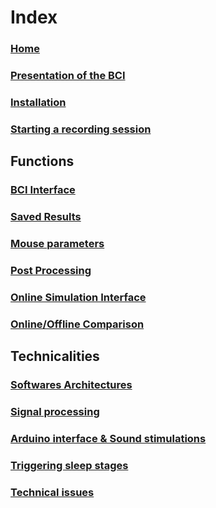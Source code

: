 # Index
### [Home](https://github.com/MobsLab/DeltaFeedBack/wiki/Home)
### [Presentation of the BCI](https://github.com/MobsLab/DeltaFeedBack/wiki/Presentation-of-the-BCI)
### [Installation](https://github.com/MobsLab/DeltaFeedBack/wiki/Installing-the-BCI-on-a-new-computer)
### [Starting a recording session](https://github.com/MobsLab/DeltaFeedBack/wiki/Starting-a-recording-session)
## Functions
### [BCI Interface](https://github.com/MobsLab/DeltaFeedBack/wiki/BCI-Interface)
### [Saved Results](https://github.com/MobsLab/DeltaFeedBack/wiki/Saved-Results)
### [Mouse parameters](https://github.com/MobsLab/DeltaFeedBack/wiki/Mouse-parameters)
### [Post Processing](https://github.com/MobsLab/DeltaFeedBack/wiki/Post-processing)
### [Online Simulation Interface](https://github.com/MobsLab/DeltaFeedBack/wiki/Online-Simulation-Interface)
### [Online/Offline Comparison](https://github.com/MobsLab/DeltaFeedBack/wiki/Online-Offline-Comparison)
## Technicalities
### [Softwares Architectures](https://github.com/MobsLab/DeltaFeedBack/wiki/Softwares-Architectures)
### [Signal processing](https://github.com/MobsLab/DeltaFeedBack/wiki/Signal-processing)
### [Arduino interface & Sound stimulations](https://github.com/MobsLab/DeltaFeedBack/wiki/Arduino-interface-&-Sound-stimulations)
### [Triggering sleep stages](https://github.com/MobsLab/DeltaFeedBack/wiki/Triggering-sleep-stages)
### [Technical issues](https://github.com/MobsLab/DeltaFeedBack/wiki/Technical-issues)
